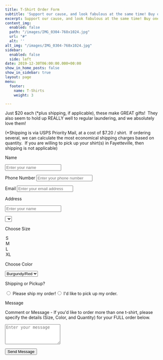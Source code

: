 ```yaml
---
title: T-Shirt Order Form
subtitle: 'Support our cause, and look fabulous at the same time! Buy one of our t-shirts. '
excerpt: Support our cause, and look fabulous at the same time! Buy one of our t-shirts.
content_img:
  enabled: false
  path: "/images/IMG_0304-768x1024.jpg"
  url: "#"
  alt: ''
alt_img: "/images/IMG_0304-768x1024.jpg"
sidebar:
  enabled: false
  side: left
date: 2019-12-30T06:00:00.000+00:00
show_in_home_posts: false
show_in_sidebar: true
layout: page
menu:
  footer:
    name: T-Shirts
    weight: 3

---
```

Just $20 each (*plus shipping, if applicable), these make GREAT gifts!  They also seem to hold up REALLY well to regular laundering, and we absolutely love them!

(*Shipping is via USPS Priority Mail, at a cost of $7.20 / shirt.  If ordering several, we can calculate the most economical shipping charges based on quantity.  If you are willing to pick up your shirt(s) in Fayetteville, then shipping is not applicable)

<form name="shirtForm" method="POST" netlify-honeypot="bot-field" data-netlify="true" id="shirt-form" class="shirt-form">

<p class="form-row">

<label class="form-label" for="shirt-name">Name</label>

<input type="text" name="shirt-name" id="shirt-name" class="form-input" placeholder="Enter your name" required> <span class="input-focus" aria-hidden="true"></span> </p>

<p class="form-row"> <label class="form-label" for="shirt-phone">Phone Number</label> <input type="phone" name="shirt-phone" id="shirt-phone" class="form-input" placeholder="Enter your phone number" required> <span class="input-focus" aria-hidden="true"></span> </p>

<p class="form-row"> <label class="form-label" for="shirt-email">Email</label> <input type="email" name="shirt-email" id="shirt-email" class="form-input" placeholder="Enter your email address" required> <span class="input-focus" aria-hidden="true"></span> </p>

<p class="form-row"> <label class="form-label" for="shirt-address">Address</label>

<input type="text" name="shirt-address" id="shirt-address" class="form-input" placeholder="Enter your name" required>  <span class="input-focus" aria-hidden="true" required></span> </p>

<p class="form-row">

<select name="size" id="size">

<label class="form-label" for="size">Choose Size</label>

<option value="Small">S</option> <option value="Medium">M</option> <option value="Large">L</option>  <option value="Extra Large">XL</option> </select></p>

<p class="form-row">

<label class="form-label" for="color">Choose Color</label>

<select name="color" id="color">

<option value="Burgundy/Red">Burgundy/Red</option> <option value="Purple">Purple</option> <option value="Turquoise">Turquoise</option> </select></p>

<p class="form-row" id="shipping-radio">

<p><label for="shipping-radio">Shipping or Pickup?</label></p><input type="radio" id="1" name="shipping" value="Please ship my order!"> <label for="1">Please ship my order!</label><input type="radio" id="2" name="shipping" value="I'd like to pick up my order."> <label for="2">I'd like to pick up my order.</label>

</p>

<p class="form-row"> <label class="form-label" for="shirt-message">Message</label>

<p>Comment or Message - If you'd like to order more than one t-shirt, please specify the details (Size, Color, and Quantity) for your FULL order below.</p>

 <textarea name="message" id="shirt-message" class="form-textarea" rows="4" placeholder="Enter your message" required></textarea> <span class="input-focus" aria-hidden="true" required></span> </p>

<input type="hidden" name="form-name" value="shirtForm" /> <p class="form-row form-submit">

<button type="submit" class="primary button">Send Message</button> </p> </form>